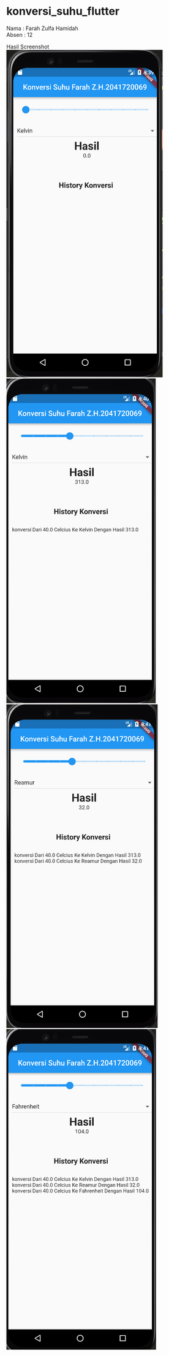 # konversi_suhu_flutter

Nama  : Farah Zulfa Hamidah</br>
Absen : 12</br>

Hasil Screenshot </br>
![project_flutter](images/awal.PNG) </br>
![project_flutter](images/kelvin.PNG) </br>
![project_flutter](images/reamur.PNG) </br>
![project_flutter](images/fahrenheit.PNG) </br>
